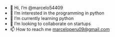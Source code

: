 - 👋 Hi, I’m @marcelo54409
- 👀 I’m interested in the programming in python
- 🌱 I’m currently learning python
- 💞️ I’m looking to collaborate on startups
- 📫 How to reach me marceloperu09@gmail.com

<!---
marcelo54409/marcelo54409 is a ✨ special ✨ repository because its `README.md` (this file) appears on your GitHub profile.
You can click the Preview link to take a look at your changes.
--->

